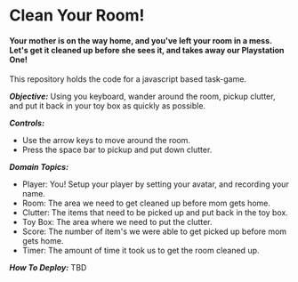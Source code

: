 <!-- @format -->

# Clean Your Room!

#### Your mother is on the way home, and you've left your room in a mess. Let's get it cleaned up before she sees it, and takes away our Playstation One!

This repository holds the code for a javascript based task-game.

**_Objective:_**
Using you keyboard, wander around the room, pickup clutter, and put it back in your toy box as quickly as possible.

**_Controls:_**

- Use the arrow keys to move around the room.
- Press the space bar to pickup and put down clutter.

**_Domain Topics:_**

- Player: You! Setup your player by setting your avatar, and recording your name.
- Room: The area we need to get cleaned up before mom gets home.
- Clutter: The items that need to be picked up and put back in the toy box.
- Toy Box: The area where we need to put the clutter.
- Score: The number of item's we were able to get picked up before mom gets home.
- Timer: The amount of time it took us to get the room cleaned up.

**_How To Deploy:_**
TBD
